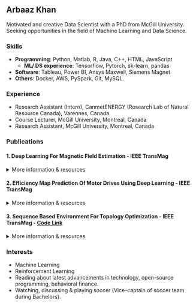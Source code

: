 ## Arbaaz Khan

Motivated and creative Data Scientist with a PhD from McGill University. Seeking opportunities in the field of Machine Learning and Data Science.

### Skills

- **Programming**: Python, Matlab, R, Java, C++, HTML, JavaScript
  - **ML/ DS experience**: Tensorflow, Pytorch, sk-learn, pandas
- **Software**: Tableau, Power BI, Ansys Maxwell, Siemens Magnet
- **Others**: Docker, AWS, PySpark, Git, MySQL.

### Experience
- Research Assistant (Intern), CanmetENERGY (Research Lab of Natural Resource Canada), Varennes, Canada.
- Course Lecturer, McGill University, Montreal, Canada
- Research Assistant, McGill University, Montreal, Canada

### Publications

#### 1. Deep Learning For Magnetic Field Estimation - IEEE TransMag
<details>
  <summary>More information & resources</summary>
  citation:
  
  ```markdown
  
  Khan, A., Ghorbanian, V., & Lowther, D. (2019). “DEEP LEARNING FOR MAGNETIC FIELD ESTIMATION”. IEEE Transactions on Magnetics, vol. 55, no. 6, pp. 1-4, June 2019.
  
  ```
  1. [Paper Link](https://ieeexplore.ieee.org/document/8661767)
  2. [Code Link](https://ieeexplore.ieee.org/document/8661767)
</details>

#### 2. Efficiency Map Prediction Of Motor Drives Using Deep Learning - IEEE TransMag
<details>
  <summary>More information & resources</summary>
  citation:
  
  ```markdown
  
Khan, A., Mohammadi, M.H., Ghorbanian, V., & Lowther, D. (2019). “EFFICIENCY MAP PREDICTION OF MOTOR DRIVES USING DEEP LEARNING”. IEEE Transactions on Magnetics, vol. 56, no. 3, pp. 1-4, March 2020.  
  ```
  1. [Paper Link](https://ieeexplore.ieee.org/document/8961095)
  2. [Code Link]()
</details>

#### 3. Sequence Based Environment For Topology Optimization - IEEE TransMag - [Code Link](https://github.com/arbi11/Sequence_based_TO)
<details>
  <summary>More information & resources</summary>
  citation:
  
  ```markdown
  
Khan, A., Midha, C., & Lowther, D. (2019). “SEQUENCE BASED ENVIRONMENT FOR TOPOLOGY OPTIMIZATION”. IEEE Transactions on Magnetics, vol. 56, no. 3, pp. 1-4, March 2020. 
  ```
  1. [Paper Link](https://ieeexplore.ieee.org/document/8960651)
  2. [Code Link](https://github.com/arbi11/Sequence_based_TO)
</details>


### Interests

- Machine Learning
- Reinforcement Learning
- Reading about latest advancements in technology, open-source programming, behavioral finance.
- Watching, discussing & playing soccer (Vice-captain of soccer team during Bachelors). 


